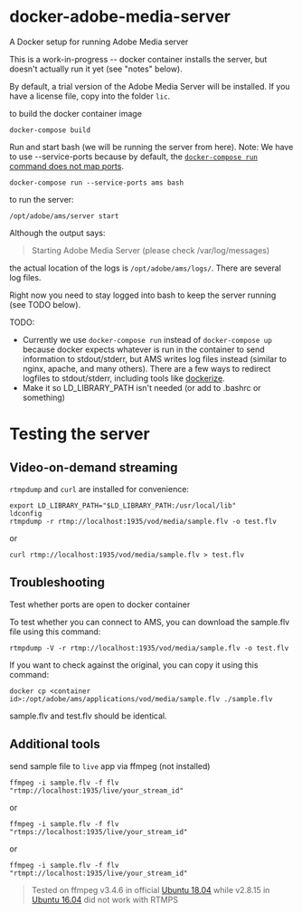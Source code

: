 # docker-adobe-media-server
A Docker setup for running Adobe Media server

This is a work-in-progress -- docker container installs the server, but
doesn't actually run it yet (see "notes" below).

By default, a trial version of the Adobe Media Server will be installed.
If you have a license file, copy into the folder `lic`.

to build the docker container image
```
docker-compose build
```

Run and start bash (we will be running the server from here). Note: We have to use --service-ports because by default, the [`docker-compose run` command does not map ports](https://docs.docker.com/compose/reference/run/).
```
docker-compose run --service-ports ams bash
```

to run the server:
```
/opt/adobe/ams/server start
```

Although the output says:

> Starting Adobe Media Server (please check /var/log/messages)

the actual location of the logs is `/opt/adobe/ams/logs/`. There are several log files.

Right now you need to stay logged into bash to keep the server running (see TODO below).

TODO:
* Currently we use `docker-compose run` instead of `docker-compose up` because docker expects whatever is run in the container to send information to stdout/stderr, but AMS writes log files instead (similar to nginx, apache, and many others). There are a few ways to redirect logfiles to stdout/stderr, including tools like [dockerize](https://github.com/jwilder/dockerize).
* Make it so LD_LIBRARY_PATH isn't needed (or add to .bashrc or something)

# Testing the server

## Video-on-demand streaming

`rtmpdump` and `curl` are installed for convenience:

```
export LD_LIBRARY_PATH="$LD_LIBRARY_PATH:/usr/local/lib"
ldconfig
rtmpdump -r rtmp://localhost:1935/vod/media/sample.flv -o test.flv
```

or
```
curl rtmp://localhost:1935/vod/media/sample.flv > test.flv
```

## Troubleshooting

Test whether ports are open to docker container


To test whether you can connect to AMS, you can download the sample.flv file using this command:
```
rtmpdump -V -r rtmp://localhost:1935/vod/media/sample.flv -o test.flv
```
If you want to check against the original, you can copy it using this command:
```
docker cp <container id>:/opt/adobe/ams/applications/vod/media/sample.flv ./sample.flv
```
sample.flv and test.flv should be identical.

## Additional tools

send sample file to `live` app via ffmpeg (not installed)
```
ffmpeg -i sample.flv -f flv "rtmp://localhost:1935/live/your_stream_id"
```
or
```
ffmpeg -i sample.flv -f flv "rtmps://localhost:1935/live/your_stream_id"
```
or
```
ffmpeg -i sample.flv -f flv "rtmpt://localhost:1935/live/your_stream_id"
```

> Tested on ffmpeg v3.4.6 in official [Ubuntu 18.04](https://hub.docker.com/_/ubuntu?tab=tags)
while v2.8.15 in [Ubuntu 16.04](https://hub.docker.com/_/ubuntu?tab=tags) did not work with RTMPS
